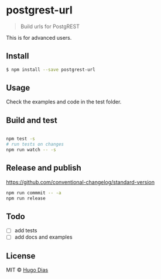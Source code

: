 # postgrest-url 
> Build urls for PostgREST

This is for advanced users.


## Install

```sh
$ npm install --save postgrest-url
```

## Usage
Check the examples and code in the test folder.

## Build and test
```sh

npm test -s
# run tests on changes
npm run watch -- -s
```

## Release and publish
https://github.com/conventional-changelog/standard-version

```sh
npm run commmit -- -a
npm run release
```

## Todo
- [ ] add tests
- [ ] add docs and examples

## License

MIT © [Hugo Dias](http://hugodias.me)
